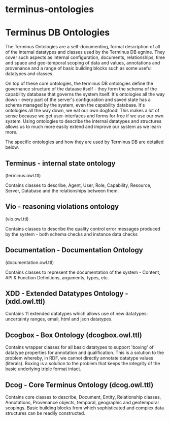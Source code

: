 # terminus-ontologies
# Terminus DB Ontologies

The Terminus Ontologies are a self-documenting, formal description of all of the internal datatypes and classes used by the Terminus DB egnine. They cover such aspects as internal configuration, documents, relationships, time and space and geo-temporal scoping of data and values, annotations and provenance and a range of basic building blocks such as some useful datatypes and classes.  

On top of these core ontologies, the terminus DB ontologies define the governance structure of the dataase itself - they form the schema of the capability database that governs the system itself. It's ontologies all the way down - every part of the server's configuration and saved state has a schema managed by the system, even the capability database. It's ontologies all the way down, we eat our own dogfood! This makes a lot of sense because we get user-interfaces and forms for free if we use our own system. Using ontologies to describe the internal datatypes and structures allows us to much more easily extend and improve our system as we learn more. 

The specific ontologies and how they are used by Terminus DB are detailed below. 

## Terminus - internal state ontology 
(terminus.owl.ttl)

Contains classes to describe, Agent, User, Role, Capability, Resource, Server, Database and the relationships between them.  

## Vio - reasoning violations ontology 
(vio.owl.ttl)

Contains classes to describe the quality control error messages produced by the system - both schema checks and instance data checks

## Documentation - Documentation Ontology 
(documentation.owl.ttl)

Contains classes to represent the documentation of the system - Content, API & Function Definitions, arguments, types, etc. 

## XDD - Extended Datatypes Ontology - (xdd.owl.ttl)

Contains 11 extended datatypes which allows use of new datatypes: uncertainty ranges, email, html and json datatypes. 

## Dcogbox - Box Ontology (dcogbox.owl.ttl)

Contains wrapper classes for all basic datatypes to support 'boxing' of datatype properties for annotation and qualification.  This is a solution to the problem whereby, in RDF, we cannot directly annotate datatype values (literals). Boxing is a solution to the problem that keeps the integrity of the basic underlying triple format intact. 

## Dcog - Core Terminus Ontology (dcog.owl.ttl)

Contains core classes to describe, Document, Entity, Relationship classes, Annotations, Provenance objects, temporal, geographic and geotemporal scopings. Basic building blocks from which sophisticated and complex data structures can be readily constructed. 
